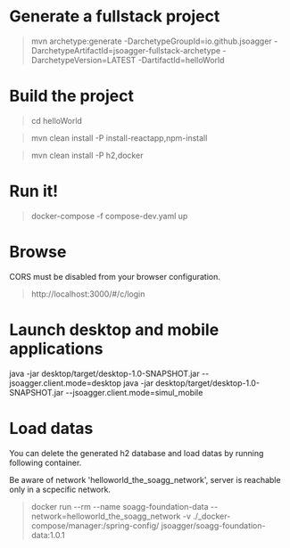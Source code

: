# Generate a fullstack project

> mvn archetype:generate -DarchetypeGroupId=io.github.jsoagger -DarchetypeArtifactId=jsoagger-fullstack-archetype -DarchetypeVersion=LATEST -DartifactId=helloWorld

# Build the project

> cd helloWorld

> mvn clean install -P install-reactapp,npm-install

> mvn clean install -P h2,docker


# Run it!

> docker-compose -f compose-dev.yaml up

# Browse

CORS must be disabled from your browser configuration.

> http://localhost:3000/#/c/login


# Launch desktop and mobile applications

java -jar desktop/target/desktop-1.0-SNAPSHOT.jar --jsoagger.client.mode=desktop
java -jar desktop/target/desktop-1.0-SNAPSHOT.jar --jsoagger.client.mode=simul_mobile


# Load datas

You can delete the generated h2 database and load datas by running following container.

Be aware of network 'helloworld_the_soagg_network', server is reachable only in a scpecific network. 

> docker run --rm --name soagg-foundation-data --network=helloworld_the_soagg_network -v  ./_docker-compose/manager:/spring-config/ jsoagger/soagg-foundation-data:1.0.1



